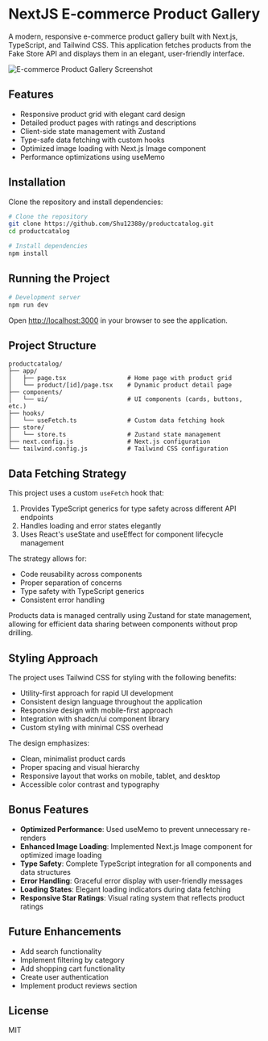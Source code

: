 # NextJS E-commerce Product Gallery

A modern, responsive e-commerce product gallery built with Next.js, TypeScript, and Tailwind CSS. This application fetches products from the Fake Store API and displays them in an elegant, user-friendly interface.

![E-commerce Product Gallery Screenshot](https://via.placeholder.com/800x400)

## Features

- Responsive product grid with elegant card design
- Detailed product pages with ratings and descriptions
- Client-side state management with Zustand
- Type-safe data fetching with custom hooks
- Optimized image loading with Next.js Image component
- Performance optimizations using useMemo

## Installation

Clone the repository and install dependencies:

```bash
# Clone the repository
git clone https://github.com/Shu12388y/productcatalog.git
cd productcatalog

# Install dependencies
npm install

```

## Running the Project

```bash
# Development server
npm run dev

```

Open [http://localhost:3000](http://localhost:3000) in your browser to see the application.

## Project Structure

```
productcatalog/
├── app/
│   ├── page.tsx                 # Home page with product grid
│   └── product/[id]/page.tsx    # Dynamic product detail page
├── components/
│   └── ui/                      # UI components (cards, buttons, etc.)
├── hooks/
│   └── useFetch.ts              # Custom data fetching hook
├── store/
│   └── store.ts                 # Zustand state management
├── next.config.js               # Next.js configuration
└── tailwind.config.js           # Tailwind CSS configuration
```

## Data Fetching Strategy

This project uses a custom `useFetch` hook that:

1. Provides TypeScript generics for type safety across different API endpoints
2. Handles loading and error states elegantly
3. Uses React's useState and useEffect for component lifecycle management

The strategy allows for:
- Code reusability across components
- Proper separation of concerns
- Type safety with TypeScript generics
- Consistent error handling

Products data is managed centrally using Zustand for state management, allowing for efficient data sharing between components without prop drilling.

## Styling Approach

The project uses Tailwind CSS for styling with the following benefits:

- Utility-first approach for rapid UI development
- Consistent design language throughout the application
- Responsive design with mobile-first approach
- Integration with shadcn/ui component library
- Custom styling with minimal CSS overhead

The design emphasizes:
- Clean, minimalist product cards
- Proper spacing and visual hierarchy
- Responsive layout that works on mobile, tablet, and desktop
- Accessible color contrast and typography

## Bonus Features

- **Optimized Performance**: Used useMemo to prevent unnecessary re-renders
- **Enhanced Image Loading**: Implemented Next.js Image component for optimized image loading
- **Type Safety**: Complete TypeScript integration for all components and data structures
- **Error Handling**: Graceful error display with user-friendly messages
- **Loading States**: Elegant loading indicators during data fetching
- **Responsive Star Ratings**: Visual rating system that reflects product ratings


## Future Enhancements

- Add search functionality
- Implement filtering by category
- Add shopping cart functionality
- Create user authentication
- Implement product reviews section

## License

MIT
